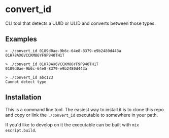 # convert_id

CLI tool that detects a UUID or ULID and converts between those types.

## Examples

    > ./convert_id 0189d0ae-9b6c-64e8-8379-e9b2480d443a
    01H78AX6VCCKM86YF9P940TH1T

    > ./convert_id 01H78AX6VCCKM86YF9P940TH1T
    0189d0ae-9b6c-64e8-8379-e9b2480d443a

    > ./convert_id abc123
    Cannot detect type

## Installation

This is a command line tool. The easiest way to install it is to clone this repo and copy or link the `./convert_id` executable to somewhere in your path.

If you'd like to develop on it the executable can be built with `mix escript.build`.